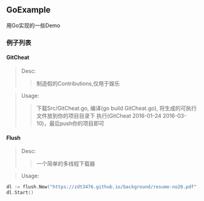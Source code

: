 ## GoExample
用Go实现的一些Demo

### 例子列表

#### GitCheat
> Desc: 
>> 制造假的Contributions,仅用于娱乐    

> Usage: 
>> 下载Src/GitCheat.go, 编译(go build GitCheat.go), 将生成的可执行文件放到你的项目目录下
>> 执行(GitCheat 2016-01-24 2016-03-10)，最后push你的项目即可

#### Flush
> Desc:
>> 一个简单的多线程下载器

> Usage:
```Go
dl := flush.New("https://zdt3476.github.io/background/resume-no20.pdf", runtime.NumCPU(), "D:\\")
dl.Start()
```
